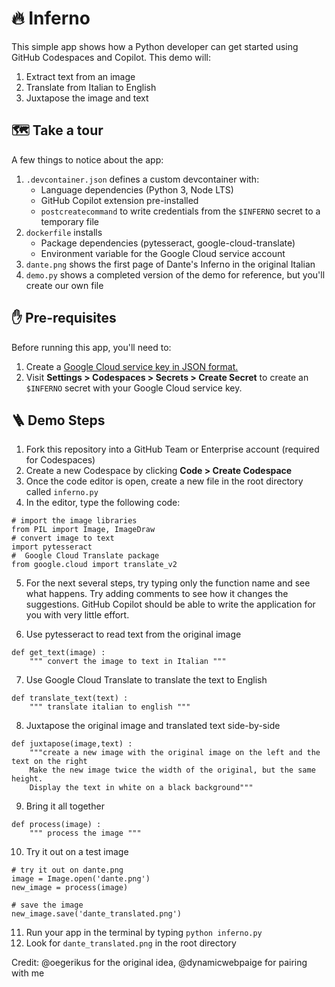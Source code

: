 # 🔥 Inferno

This simple app shows how a Python developer can get started using GitHub Codespaces and Copilot. This demo will:

1. Extract text from an image
2. Translate from Italian to English
3. Juxtapose the image and text

## 🗺 Take a tour
A few things to notice about the app:

1. `.devcontainer.json` defines a custom devcontainer with:
    * Language dependencies (Python 3, Node LTS)
    * GitHub Copilot extension pre-installed
    * `postcreatecommand` to write credentials from the `$INFERNO` secret to a temporary file
2. `dockerfile` installs
    * Package dependencies (pytesseract, google-cloud-translate)
    * Environment variable for the Google Cloud service account
3. `dante.png` shows the first page of Dante's Inferno in the original Italian 
4. `demo.py` shows a completed version of the demo for reference, but you'll create our own file

## ✋ Pre-requisites
Before running this app, you'll need to:

1. Create a [Google Cloud service key in JSON format.](https://cloud.google.com/docs/authentication/production#cloud-console)
2. Visit **Settings > Codespaces > Secrets > Create Secret** to create an `$INFERNO` secret with your Google Cloud service key.

## 🪜 Demo Steps

1. Fork this repository into a GitHub Team or Enterprise account (required for Codespaces)
2. Create a new Codespace by clicking **Code > Create Codespace**
3. Once the code editor is open, create a new file in the root directory called `inferno.py`
4. In the editor, type the following code:
```
# import the image libraries
from PIL import Image, ImageDraw
# convert image to text
import pytesseract
#  Google Cloud Translate package
from google.cloud import translate_v2
```

5. For the next several steps, try typing only the function name and see what happens. Try adding comments to see how it changes the suggestions. GitHub Copilot should be able to write the application for you with very little effort.

6. Use pytesseract to read text from the original image
```
def get_text(image) :
    """ convert the image to text in Italian """
```

7. Use Google Cloud Translate to translate the text to English
```
def translate_text(text) :
    """ translate italian to english """
```

8. Juxtapose the original image and translated text side-by-side
```
def juxtapose(image,text) :
    """create a new image with the original image on the left and the text on the right
    Make the new image twice the width of the original, but the same height.
    Display the text in white on a black background"""
```

9. Bring it all together
```
def process(image) :
    """ process the image """
```

10. Try it out on a test image
```
# try it out on dante.png
image = Image.open('dante.png')
new_image = process(image)

# save the image
new_image.save('dante_translated.png')

```

11. Run your app in the terminal by typing `python inferno.py`
12. Look for `dante_translated.png` in the root directory

Credit: @oegerikus for the original idea, @dynamicwebpaige for pairing with me